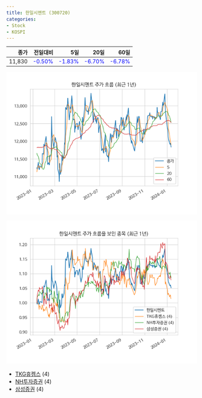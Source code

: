 ```yaml
---
title: 한일시멘트 (300720)
categories:
- Stock
- KOSPI
---
```


|종가|전일대비|5일|20일|60일|
|---:|-------:|--:|---:|---:|
|11,830|<span style="color: blue">-0.50%</span>|<span style="color: blue">-1.83%</span>|<span style="color: blue">-6.70%</span>|<span style="color: blue">-6.78%</span>|


<!-- more -->

![300720](/assets/images/stock/300720.png)

![300720](/assets/images/stock/300720_sim.png)

- [TKG휴켐스](/069260/) (4)
- [NH투자증권](/005940/) (4)
- [삼성증권](/016360/) (4)